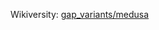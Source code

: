 Wikiversity: [gap_variants/medusa](https://en.wikiversity.org/wiki/Studies_of_Euler_diagrams/gap_variants/medusa)
